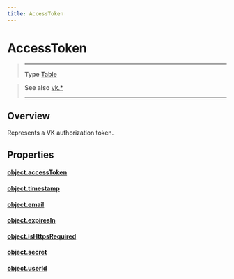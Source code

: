 ```yaml
---
title: AccessToken
---
```

# AccessToken

> --------------------- ------------------------------------------------------------------------------------------
> __Type__              [Table](https://docs.coronalabs.com/api/type/Table.html)

> __See also__          [vk.*](/plugin/vk/)
> --------------------- ------------------------------------------------------------------------------------------

## Overview

Represents a VK authorization token.

## Properties

#### [object.accessToken](/plugin/vk/type/AccessToken/accessToken)

#### [object.timestamp](/plugin/vk/type/AccessToken/timestamp)

#### [object.email](/plugin/vk/type/AccessToken/email)

#### [object.expiresIn](/plugin/vk/type/AccessToken/expiresIn)

#### [object.isHttpsRequired](/plugin/vk/type/AccessToken/isHttpsRequired)

#### [object.secret](/plugin/vk/type/AccessToken/secret)

#### [object.userId](/plugin/vk/type/AccessToken/userId)